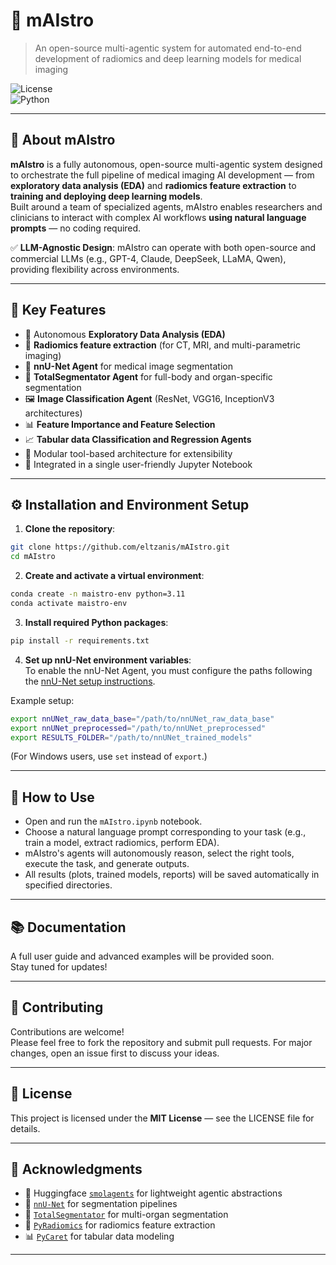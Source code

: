 
# 🎼 mAIstro
> An open-source multi-agentic system for automated end-to-end development of radiomics and deep learning models for medical imaging

![License](https://img.shields.io/badge/license-MIT-blue.svg)  
![Python](https://img.shields.io/badge/python-3.10+-blue.svg)  

---

## 🚀 About mAIstro
**mAIstro** is a fully autonomous, open-source multi-agentic system designed to orchestrate the full pipeline of medical imaging AI development — from **exploratory data analysis (EDA)** and **radiomics feature extraction** to **training and deploying deep learning models**.  
Built around a team of specialized agents, mAIstro enables researchers and clinicians to interact with complex AI workflows **using natural language prompts** — no coding required.

✅ **LLM-Agnostic Design**: mAIstro can operate with both open-source and commercial LLMs (e.g., GPT-4, Claude, DeepSeek, LLaMA, Qwen), providing flexibility across environments.

---

## 🧩 Key Features
- 🔎 Autonomous **Exploratory Data Analysis (EDA)**
- 🧠 **Radiomics feature extraction** (for CT, MRI, and multi-parametric imaging)
- 🏥 **nnU-Net Agent** for medical image segmentation
- 🏥 **TotalSegmentator Agent** for full-body and organ-specific segmentation
- 🖼️ **Image Classification Agent** (ResNet, VGG16, InceptionV3 architectures)
- 📊 **Feature Importance and Feature Selection**
- 📈 **Tabular data Classification and Regression Agents**
- 🔗 Modular tool-based architecture for extensibility
- 📝 Integrated in a single user-friendly Jupyter Notebook

---

## ⚙️ Installation and Environment Setup

1. **Clone the repository**:
```bash
git clone https://github.com/eltzanis/mAIstro.git
cd mAIstro
```

2. **Create and activate a virtual environment**:
```bash
conda create -n maistro-env python=3.11
conda activate maistro-env
```

3. **Install required Python packages**:
```bash
pip install -r requirements.txt
```

4. **Set up nnU-Net environment variables**:  
   To enable the nnU-Net Agent, you must configure the paths following the [nnU-Net setup instructions](https://github.com/MIC-DKFZ/nnUNet/blob/master/documentation/setting_up_paths.md).

Example setup:
```bash
export nnUNet_raw_data_base="/path/to/nnUNet_raw_data_base"
export nnUNet_preprocessed="/path/to/nnUNet_preprocessed"
export RESULTS_FOLDER="/path/to/nnUNet_trained_models"
```
(For Windows users, use `set` instead of `export`.)

---

## 🧠 How to Use

- Open and run the `mAIstro.ipynb` notebook.
- Choose a natural language prompt corresponding to your task (e.g., train a model, extract radiomics, perform EDA).
- mAIstro's agents will autonomously reason, select the right tools, execute the task, and generate outputs.
- All results (plots, trained models, reports) will be saved automatically in specified directories.

---

## 📚 Documentation
A full user guide and advanced examples will be provided soon.  
Stay tuned for updates!

---

## 🤝 Contributing

Contributions are welcome!  
Please feel free to fork the repository and submit pull requests. For major changes, open an issue first to discuss your ideas.

---

## 📄 License

This project is licensed under the **MIT License** — see the LICENSE file for details.

---

## 🧡 Acknowledgments

- 🤖 Huggingface [`smolagents`](https://github.com/huggingface/smolagents) for lightweight agentic abstractions
- 🏥 [`nnU-Net`](https://github.com/MIC-DKFZ/nnUNet) for segmentation pipelines
- 🏥 [`TotalSegmentator`](https://github.com/wasserth/TotalSegmentator) for multi-organ segmentation
- 🧬 [`PyRadiomics`](https://github.com/Radiomics/pyradiomics) for radiomics feature extraction
- 📊 [`PyCaret`](https://github.com/pycaret/pycaret) for tabular data modeling

---
